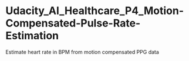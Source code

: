 # Udacity_AI_Healthcare_P4_Motion-Compensated-Pulse-Rate-Estimation
Estimate heart rate in BPM from motion compensated PPG data
